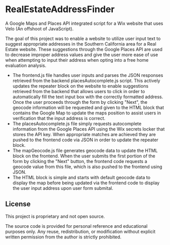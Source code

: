 # RealEstateAddressFinder
A Google Maps and Places API integrated script for a Wix website that uses Velo (An offshoot of JavaScript).

The goal of this project was to enable a website to utilize user input text to suggest appropriate addresses in
the Southern California area for a Real Estate website. These suggestions through the Google Places API are used
to decrease improper address values and give the user more ease of use when attempting to input their address
when opting into a free home evaluation analysis.

- The frontend.js file handles user inputs and parses the JSON responses retrieved from the backend placesAutocomplete.js
  script. This actively updates the repeater block on the website to enable suggestions retrieved from the backend
  that allows users to click in order to automatically fill the text input box with the correctly formatted address.
  Once the user proceeds through the form by clicking "Next", the geocode information will be requested and given to
  the HTML block that contains the Google Map to update the maps position to assist users in verification that the
  input address is correct.
- The placesAutocomplete.js file simply requests autocomplete information from the Google Places API using the Wix
  secrets locker that stores the API key. When appropriate matches are achieved they are pushed to the frontend code
  via JSON in order to update the repeater block.
- The mapGeocode.js file generates geocode data to update the HTML block on the frontend. When the user submits the first
  portion of the form by clicking the "Next" button, the frontend code requests a geocode value from this file, which is
  also pushed to the frontend using JSON.
- The HTML block is simple and starts with default geocode data to display the map before being updated via the frontend
  code to display the user input address upon user form submital.

## License

This project is proprietary and not open source.

The source code is provided for personal reference and educational purposes only.
Any reuse, redistribution, or modification without explicit written permission
from the author is strictly prohibited.
